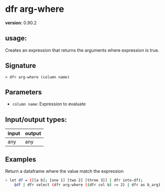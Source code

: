 # dfr arg-where

**version**: 0.90.2

## **usage**:

Creates an expression that returns the arguments where expression is true.

## Signature

`> dfr arg-where (column name)`

## Parameters

- `column name`: Expression to evaluate

## Input/output types:

| input | output |
| ----- | ------ |
| any   | any    |

## Examples

Return a dataframe where the value match the expression

```bash
> let df = ([[a b]; [one 1] [two 2] [three 3]] | dfr into-df);
    $df | dfr select (dfr arg-where ((dfr col b) >= 2) | dfr as b_arg)
```
